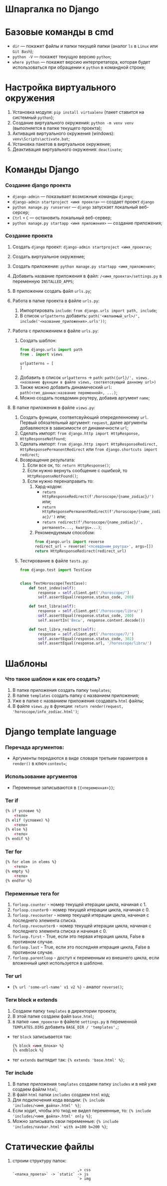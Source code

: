 # **Шпаргалка по Django**


# **Базовые команды в cmd**
* `dir`  — покажет файлы и папки текущей папки (аналог `ls` в `Linux` или `Git Bash`);
* `python -V`  — покажет текущую версию `python`;
* `where python` — покажет версию интерпретатора, которая будет использоваться при обращении к `python` в командной строке;

# **Настройка виртуального окружения**
1. Установка модуля: `pip install virtualenv` (пакет ставится на системный `python`);
2. Создание виртуального окружения: `python -m venv venv` (выполняется в папке текущего проекта);
3. Активация виртуального окружения (windows): `venv\Scripts\activate.bat`;
4. Установка пакетов в виртуальное окружение;
5. Деактивация виртуального окружения: `deactivate`;

# **Команды Django**

### **Создание django проекта**
* `django-admin` — показывает возможные команды `django`;
* `django-admin startproject <имя проекта>` — создает проект `django`
* `python manage.py runserver` — `django` запускает локальный веб-серсер;
* `Сtrl` `+` `С` — остановить локальный веб-сервер;
* `python manage.py startapp <имя приложения>` — создание приложения;


### **Создание проекта**
1. Создать `django` проект: `django-admin startproject <имя_проекта>`;

2. Создать виртуальное окружение;
3. Создать приложение: `python manage.py startapp <имя_приложения>`;
4. Добавить название приложения в файл: `/<имя_проекта>/settings.py` в переменную `INSTALLED_APPS`;
5. В приложении создать файл `urls.py`;
6. Работа в папке проекта в файле `urls.py`:
    1. Импортировать `include`: `from django.urls import path, include`;
    2. В список `urlpatterns` добавить: `path('<желаемый_url>/', include('<название_приложения>.urls'))`;
7. Работа с приложением в файле `urls.py`:
    1. Создать шаблон:
        ```py
        from django.urls import path
        from . import views

        urlpatterns = [
        ]
        ```
    2. Добавить в список `urlpatterns` -> `path`: `path({url}/', views.<название фукнции в файле views, соответсвующий данному url>)`
    3. Также можно добавить динамический `url`: `path(<тип_данных:название переменной>, ...)`;
    4. Можно создать псевдомин роутеру, добавив аргумент `name`;

8. В папке приложения в файле `views.py`:
    1. Создать функции, соответсвуйющий опеределенноему `url`. Первый обязательный аргумент: `request`, далее аргументы добавляются в зависимости от динамичности `url`;
    2. Cделать импорт: `from django.http import HttpResponse, HttpResponseNotFound`;
    3. Сделать импорт: `from django.http import HttpResponseRedirect, HttpResponsePermanentRedirect` или `from django.shortcuts import redirect`;
    4. Возвращение результата:
        1. Если все ок, то: `return HttpResponse()`;
        2. Если нужно вернуть сообщение с ошибкой, то `HttpResponseNotFound()`;
        3. Если нужно перенаправить то:
            1. Хард-кодом: 
                * `return HttpResponseRedirect(f'/horoscope/{name_zodiac}/')` или;
                * `return HttpResponsePermanentRedirect(f'/horoscope/{name_zodiac}/')` или;
                * `return redirect(f'/horoscope/{name_zodiac}/', permanent=..., kwargs=...)`;
            2. Рекомендуемым способом:
                ```py
                from django.urls import reverse
                redirect_url = reverse('<псевдоним_роутра>', args=[])
                return HttpResponseRedirect(redirect_url)
                ```
    5. Тестирование в файле `tests.py`:
        ```py
        from django.test import TestCase
    
    
        class TextHoroscope(TestCase):
            def test_index(self):
                response = self.client.get('/horoscope/')
                self.assertEqual(response.status_code, 200)
        
            def test_libra(self):
                response = self.client.get('/horoscope/libra/')
                self.assertEqual(response.status_code, 200)
                self.assertIn('Весы', response.content.decode())
        
            def test_libra_redirect(self):
                response = self.client.get('/horoscope/7/')
                self.assertEqual(response.status_code, 302)
                self.assertEqual(response.url, '/horoscope/libra/')
        ```
        
# **Шаблоны**
### **Что такое шаблон и как его создать?**
1. В папке приложения создать папку `templates`;
2. В папке `templates` создать папку с названием приложения;
3. Уже в папке с названием приложения создавать `html` файлы;
4. В файле `views.py` в функции: `return render(request, 'horoscope/info_zodiac.html')`;


# **Django template language**
### **Перечада аргументов:**
* Аргументы передаются в виде словаря третьим параметров в `render()` в ключ `context=`;

### **Использование аргументов**
* Переменные записываются в `{{<переменная>}}`;

### **Тег if**
```html
{% if условие %}
    <тело>
{% elif (условие) %}
    <тело>
{% else %}
    <тело>
{% endif %}
```

### **Тег for**
```html
{% for elem in elems %}
    <тело>
{% empty %}
    <тело>
{% endfor %}
```

### **Переменные тега for**
1. `forloop.counter` - номер текущей итерации цикла, начиная с 1.
2. `forloop.counter0` - номер текущей итерации цикла, начиная с 0.
3. `forloop.revcounter` - номер текущей итерации цикла, начиная с последнего элемента списка.
4. `forloop.revcounter0` - номер текущей итерации цикла, начиная с последнего элемента списка и начиная с 0.
5. `forloop.first` - True, если это первая итерация цикла, False в противном случае.
6. `forloop.last` - True, если это последняя итерация цикла, False в противном случае.
7. `forloop.parentloop` - доступ к переменным из внешнего цикла, если вложенный цикл используется в шаблоне.

### **Тег url**
* `{% url 'some-url-name' v1 v2 %}` - аналог `reverse()`;

### **Теги block и extends**
1. Создаем папку `templates` в директории проекта;
2. В этой папке создаем файл `base.html`;
3. в папке `<имя_проекта>` в файеле `settings.py` в переменной `TEMPLATES.DIRS` добавить `BASE_DIR / 'templates',`;
* тег `block` записывается так:
    ```html
    {% block <имя_блока> %}
    {% endblock %}
    ```
* тег `extends` выглядит так: `{% extends 'base.html' %}`;

### **Тег include**
1. В папке приложения `templates` создаем папку `includes` и в ней уже создаем файлм `html`;
2. В файл `html` папки `includes` создаем `html` код;
3. Для подключения кода вводим: `{% include 'includes/<имя_файла>.html' %}`;
4. Если ходит, чтобы это ткод не видел переменные, то: ``{% include 'includes/<имя_файла>.html' only %}``;
5. Можно записывать свои переменные: `{% include 'includes/navbar.html' with a=100 b=200 %}`;

# **Статические файлы**
1. строим структуру папок:
    ```
                                 ,> css
    `<папка_проета>` -> `static` -> js
                                 `> img
    ```




